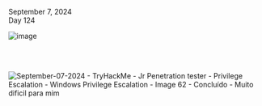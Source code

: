 September 7, 2024<br>
Day 124 <br>


![image](https://github.com/user-attachments/assets/2e86c152-2e68-41cd-a4e1-856aedb635d1)

<br>
<br>

![September-07-2024 - TryHackMe - Jr Penetration tester - Privilege Escalation - Windows Privilege Escalation - Image 62 - Concluído - Muito dificil para mim](https://github.com/user-attachments/assets/64249abb-ac6d-4d32-b7e0-1bc78b7c46a3)


